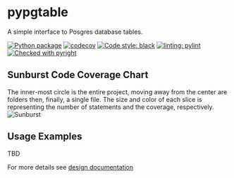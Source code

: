 # pypgtable

A simple interface to Posgres database tables. 

[![Python package](https://github.com/Shapedsundew9/pypgtable/actions/workflows/python-package.yml/badge.svg?branch=main)](https://github.com/Shapedsundew9/pypgtable/actions/workflows/python-package.yml)
[![codecov](https://codecov.io/gh/Shapedsundew9/pypgtable/branch/main/graph/badge.svg?token=Z9C9Z9B3T1)](https://codecov.io/gh/Shapedsundew9/pypgtable)
[![Code style: black](https://img.shields.io/badge/code%20style-black-000000.svg)](https://github.com/psf/black)
[![linting: pylint](https://img.shields.io/badge/linting-pylint-yellowgreen)](https://github.com/pylint-dev/pylint)
[![Checked with pyright](https://microsoft.github.io/pyright/img/pyright_badge.svg)](https://microsoft.github.io/pyright/)

## Sunburst Code Coverage Chart

 The inner-most circle is the entire project, moving away from the center are folders then, finally, a single file. The size and color of each slice is representing the number of statements and the coverage, respectively.
 ![Sunburst](https://codecov.io/gh/Shapedsundew9/pypgtable/branch/main/graphs/sunburst.svg)

## Usage Examples

TBD

For more details see [design documentation](docs/pypgtable.md)
